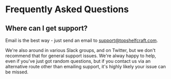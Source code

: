 # Frequently Asked Questions

## Where can I get support?
Email is the best way - just send an email to [support@topshelfcraft.com](mailto:support@topshelfcraft.com).

We're also around in various Slack groups, and on Twitter, but we don't recommend that for general support issues. We're alway happy to help, even if you've just got random questions, but if you contact us via an alternative route other than emailing support, it's highly likely your issue can be missed.